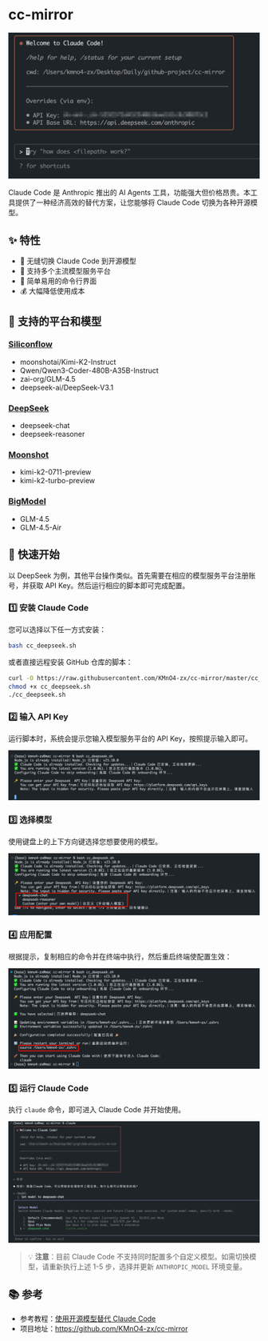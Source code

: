 # cc-mirror

![Claude Code Mirror](./images/head.png)

Claude Code 是 Anthropic 推出的 AI Agents 工具，功能强大但价格昂贵。本工具提供了一种经济高效的替代方案，让您能够将 Claude Code 切换为各种开源模型。

## ✨ 特性

- 🔄 无缝切换 Claude Code 到开源模型
- 🎯 支持多个主流模型服务平台
- 🚀 简单易用的命令行界面
- 💰 大幅降低使用成本

## 🚀 支持的平台和模型

### [Siliconflow](https://cloud.siliconflow.cn/i/ybUFvmqK)

- moonshotai/Kimi-K2-Instruct
- Qwen/Qwen3-Coder-480B-A35B-Instruct
- zai-org/GLM-4.5
- deepseek-ai/DeepSeek-V3.1

### [DeepSeek](https://platform.deepseek.com/usage)

- deepseek-chat
- deepseek-reasoner

### [Moonshot](https://platform.moonshot.cn/console/account)

- kimi-k2-0711-preview
- kimi-k2-turbo-preview

### [BigModel](https://zhipuaishengchan.datasink.sensorsdata.cn/t/Ew)

- GLM-4.5
- GLM-4.5-Air

## 🚀 快速开始

以 DeepSeek 为例，其他平台操作类似。首先需要在相应的模型服务平台注册账号，并获取 API Key。然后运行相应的脚本即可完成配置。

### 1️⃣ 安装 Claude Code

您可以选择以下任一方式安装：

```bash
bash cc_deepseek.sh
```

或者直接远程安装 GitHub 仓库的脚本：

```bash
curl -O https://raw.githubusercontent.com/KMnO4-zx/cc-mirror/master/cc_deepseek.sh
chmod +x cc_deepseek.sh
./cc_deepseek.sh
```

### 2️⃣ 输入 API Key

运行脚本时，系统会提示您输入模型服务平台的 API Key，按照提示输入即可。

![alt text](./images/image-1.png)

### 3️⃣ 选择模型

使用键盘上的上下方向键选择您想要使用的模型。

![alt text](./images/image-2.png)

### 4️⃣ 应用配置

根据提示，复制相应的命令并在终端中执行，然后重启终端使配置生效：

![alt text](./images/image-3.png)

### 5️⃣ 运行 Claude Code

执行 `claude` 命令，即可进入 Claude Code 并开始使用。

![alt text](./images/image-4.png)

> 💡 **注意**：目前 Claude Code 不支持同时配置多个自定义模型。如需切换模型，请重新执行上述 1-5 步，选择并更新 `ANTHROPIC_MODEL` 环境变量。

## 📚 参考

- 参考教程：[使用开源模型替代 Claude Code](https://mp.weixin.qq.com/s/a9kkGzy2k06bmfquaJJbmQ)
- 项目地址：https://github.com/KMnO4-zx/cc-mirror
